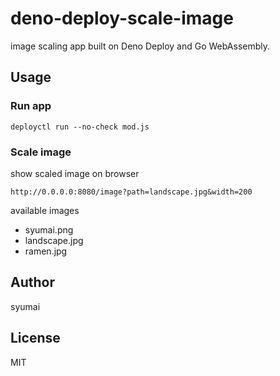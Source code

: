 # deno-deploy-scale-image

image scaling app built on Deno Deploy and Go WebAssembly.

## Usage

### Run app

```
deployctl run --no-check mod.js
```

### Scale image

show scaled image on browser

`http://0.0.0.0:8080/image?path=landscape.jpg&width=200`

available images

* syumai.png
* landscape.jpg
* ramen.jpg

## Author

syumai

## License

MIT

